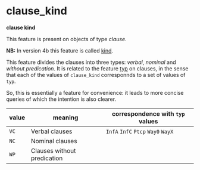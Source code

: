 # clause_kind

**clause kind**

This feature is present on objects of type *clause*.

**NB:**
In version 4b this feature is called [kind](kind).

This feature divides the clauses into three types: *verbal*, *nominal* and *without predication*.
It is related to the feature [typ](typ) on clauses, in the sense that each of the values of `clause_kind` 
corresponnds to a set of values of `typ`.

So, this is essentially a feature for convenience: it leads to more concise queries of which the intention is also clearer.

value | meaning | correspondence with `typ` values
---|---|---
`VC` | Verbal clauses | `InfA` `InfC` `Ptcp` `Way0` `WayX`
`NC` | Nominal clauses |
`WP` | Clauses without predication |

